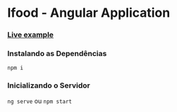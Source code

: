 # Ifood - Angular Application

### [Live example](https://ifood-b6d74.firebaseapp.com/)

### Instalando as Dependências

`npm i`

### Inicializando o Servidor

`ng serve` ou `npm start`
